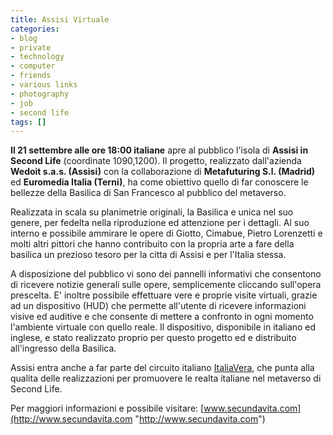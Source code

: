 ```yaml
---
title: Assisi Virtuale
categories:
- blog
- private
- technology
- computer
- friends
- various links
- photography
- job
- second life
tags: []
---
```


**Il 21 settembre alle ore 18:00 italiane** apre al pubblico l'isola di **Assisi in Second Life** (coordinate 1090,1200). Il progetto, realizzato dall'azienda **Wedoit s.a.s. (Assisi)** con la collaborazione di **Metafuturing S.l. (Madrid)** ed **Euromedia Italia (Terni)**, ha come obiettivo quello di far conoscere le bellezze della Basilica di San Francesco al pubblico del metaverso.

Realizzata in scala su planimetrie originali, la Basilica e unica nel suo
genere, per fedelta nella riproduzione ed attenzione per i dettagli. Al suo
interno e possibile ammirare le opere di Giotto, Cimabue, Pietro Lorenzetti e
molti altri pittori che hanno contribuito con la propria arte a fare della
basilica un prezioso tesoro per la citta di Assisi e per l'Italia stessa.

A disposizione del pubblico vi sono dei pannelli informativi che consentono di
ricevere notizie generali sulle opere, semplicemente cliccando sull'opera
prescelta. E' inoltre possibile effettuare vere e proprie visite virtuali,
grazie ad un dispositivo (HUD) che permette all'utente di ricevere
informazioni visive ed auditive e che consente di mettere a confronto in ogni
momento l'ambiente virtuale con quello reale. Il dispositivo, disponibile in
italiano ed inglese, e stato realizzato proprio per questo progetto ed e
distribuito all'ingresso della Basilica.

Assisi entra anche a far parte del circuito italiano
[ItaliaVera](http://italiavera3d.com/ "http://italiavera3d.com/" ), che punta
alla qualita delle realizzazioni per promuovere le realta italiane nel
metaverso di Second Life.

Per maggiori informazioni e possibile visitare:
[www.secundavita.com](http://www.secundavita.com "http://www.secundavita.com")

